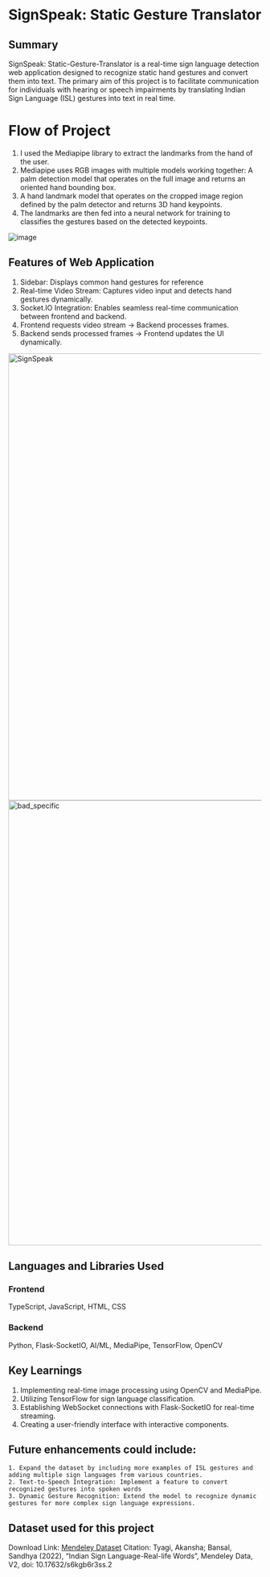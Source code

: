 # SignSpeak: Static Gesture Translator

## Summary

SignSpeak: Static-Gesture-Translator is a real-time sign language detection web application designed to recognize static hand gestures and convert them into text. 
The primary aim of this project is to facilitate communication for individuals with hearing or speech impairments by translating Indian Sign Language (ISL) gestures into text in real time.

# Flow of Project

  1. I used the Mediapipe library to extract the landmarks from the hand of the user.
  2. Mediapipe uses RGB images with multiple models working together: A palm detection model that operates on the full image and returns an oriented hand bounding box. 
  3. A hand landmark model that operates on the cropped image region defined by the palm detector and returns 3D hand keypoints.
  4. The landmarks are then fed into a neural network for training to classifies the gestures based on the detected keypoints.

![image](https://github.com/user-attachments/assets/d483b497-d20f-450e-9a59-064af76175aa)


## Features of Web Application

  1. Sidebar: Displays common hand gestures for reference
  2. Real-time Video Stream: Captures video input and detects hand gestures dynamically.
  3. Socket.IO Integration: Enables seamless real-time communication between frontend and backend.
  4. Frontend requests video stream → Backend processes frames.
  5. Backend sends processed frames → Frontend updates the UI dynamically.

<img width="887" alt="SignSpeak" src="https://github.com/user-attachments/assets/ef749e25-d59f-4e78-b772-1eb308da6919" />
<img width="883" alt="bad_specific" src="https://github.com/user-attachments/assets/11036a25-1b9f-44ae-8db7-9b5fe618a345" />


## Languages and Libraries Used

### Frontend
  TypeScript, JavaScript, HTML, CSS

### Backend
  Python, Flask-SocketIO, AI/ML, MediaPipe, TensorFlow, OpenCV

## Key Learnings

  1. Implementing real-time image processing using OpenCV and MediaPipe.
  2. Utilizing TensorFlow for sign language classification.
  3. Establishing WebSocket connections with Flask-SocketIO for real-time streaming.
  4. Creating a user-friendly interface with interactive components.

## Future enhancements could include:

    1. Expand the dataset by including more examples of ISL gestures and adding multiple sign languages from various countries.
    2. Text-to-Speech Integration: Implement a feature to convert recognized gestures into spoken words
    3. Dynamic Gesture Recognition: Extend the model to recognize dynamic gestures for more complex sign language expressions.

## Dataset used for this project

  Download Link: [Mendeley Dataset](https://data.mendeley.com/datasets/s6kgb6r3ss/2)
  Citation: Tyagi, Akansha; Bansal, Sandhya (2022), “Indian Sign Language-Real-life Words”, Mendeley Data, V2, doi: 10.17632/s6kgb6r3ss.2
